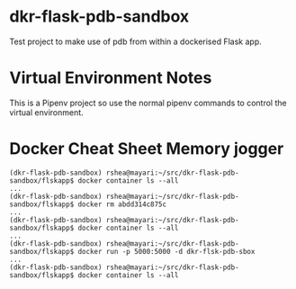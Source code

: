# dkr-flask-pdb-sandbox
Test project to make use of pdb from within a dockerised Flask app.


# Virtual Environment Notes
This is a Pipenv project so use the normal pipenv commands to control the virtual environment.


# Docker Cheat Sheet Memory jogger

```
(dkr-flask-pdb-sandbox) rshea@mayari:~/src/dkr-flask-pdb-sandbox/flskapp$ docker container ls --all
...
(dkr-flask-pdb-sandbox) rshea@mayari:~/src/dkr-flask-pdb-sandbox/flskapp$ docker rm abdd314c875c
...
(dkr-flask-pdb-sandbox) rshea@mayari:~/src/dkr-flask-pdb-sandbox/flskapp$ docker container ls --all
...
(dkr-flask-pdb-sandbox) rshea@mayari:~/src/dkr-flask-pdb-sandbox/flskapp$ docker run -p 5000:5000 -d dkr-flsk-pdb-sbox
...
(dkr-flask-pdb-sandbox) rshea@mayari:~/src/dkr-flask-pdb-sandbox/flskapp$ docker container ls --all
```
